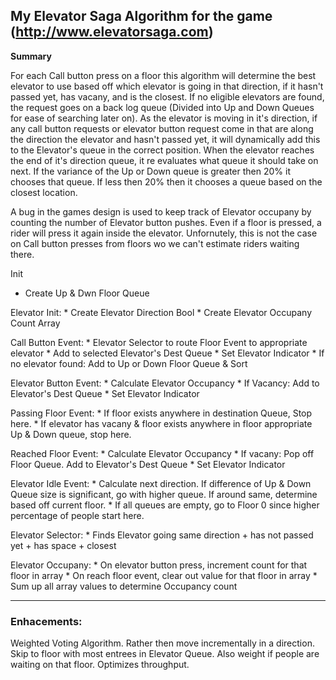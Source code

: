 ## My Elevator Saga Algorithm for the game (http://www.elevatorsaga.com)

**Summary**

 For each Call button press on a floor this algorithm will determine the best elevator to use based off which elevator is going in that direction, if it hasn't passed yet, has vacany, and is the closest.  If no eligible elevators are found, the request goes on a back log queue (Divided into Up and Down Queues for ease of searching later on).  As the elevator is moving in it's direction, if any call button requests or elevator button request come in that are along the direction the elevator and hasn't passed yet, it will dynamically add this to the Elevator's queue in the correct position.  When the elevator reaches the end of it's direction queue, it re evaluates what queue it should take on next.  If the variance of the Up or Down queue is greater then 20% it chooses that queue.  If less then 20% then it chooses a queue based on the closest location.

A bug in the games design is used to keep track of Elevator occupany by counting the number of Elevator button pushes. Even if a floor is pressed, a rider will press it again inside the elevator.  Unfornutely, this is not the case on Call button presses from floors wo we can't estimate riders waiting there.

Init
* Create Up & Dwn Floor Queue

Elevator Init:
	* Create Elevator Direction Bool
	* Create Elevator Occupany Count Array

Call Button Event:
	* Elevator Selector to route Floor Event to appropriate elevator
	* Add to selected Elevator's Dest Queue
	* Set Elevator Indicator
	* If no elevator found: Add to Up or Down Floor Queue & Sort

Elevator Button Event:
	* Calculate Elevator Occupancy
	* If Vacancy: Add to Elevator's Dest Queue
	* Set Elevator Indicator

Passing Floor Event:
	* If floor exists anywhere in destination Queue, Stop here.
	* If elevator has vacany & floor exists anywhere in floor appropriate Up & Down queue, stop here.

Reached Floor Event:
	* Calculate Elevator Occupancy
	* If vacany: Pop off Floor Queue. Add to Elevator's Dest Queue
	* Set Elevator Indicator

Elevator Idle Event:
	* Calculate next direction. If difference of Up & Down Queue size is significant, go with higher queue.  If around same, determine based off current floor.
	* If all queues are empty, go to Floor 0 since higher percentage of people start here.

Elevator Selector:
	* Finds Elevator going same direction + has not passed yet + has space + closest

Elevator Occupany:
	* On elevator button press, increment count for that floor in array
	* On reach floor event, clear out value for that floor in array
	* Sum up all array values to determine Occupancy count

------

### Enhacements:
Weighted Voting Algorithm. Rather then move incrementally in a direction. Skip to floor with most entrees in Elevator Queue. Also weight if people are waiting on that floor.  Optimizes throughput.